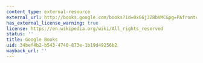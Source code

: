 ```yaml
---
content_type: external-resource
external_url: http://books.google.com/books?id=0xG6j3ZBbVMC&pg=PAfrontcover
has_external_license_warning: true
license: https://en.wikipedia.org/wiki/All_rights_reserved
status: ''
title: Google Books
uid: 34bef4b2-b543-4740-873e-1b19d49256b2
wayback_url: ''
---
```

